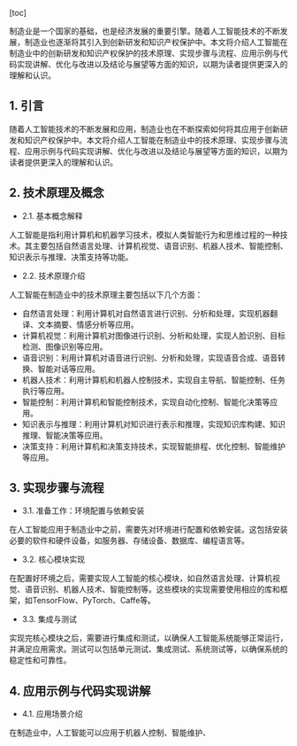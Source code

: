 
[toc]                    
                
                
制造业是一个国家的基础，也是经济发展的重要引擎。随着人工智能技术的不断发展，制造业也逐渐将其引入到创新研发和知识产权保护中。本文将介绍人工智能在制造业中的创新研发和知识产权保护的技术原理、实现步骤与流程、应用示例与代码实现讲解、优化与改进以及结论与展望等方面的知识，以期为读者提供更深入的理解和认识。

## 1. 引言

随着人工智能技术的不断发展和应用，制造业也在不断探索如何将其应用于创新研发和知识产权保护中。本文将介绍人工智能在制造业中的技术原理、实现步骤与流程、应用示例与代码实现讲解、优化与改进以及结论与展望等方面的知识，以期为读者提供更深入的理解和认识。

## 2. 技术原理及概念

- 2.1. 基本概念解释

人工智能是指利用计算机和机器学习技术，模拟人类智能行为和思维过程的一种技术。其主要包括自然语言处理、计算机视觉、语音识别、机器人技术、智能控制、知识表示与推理、决策支持等功能。

- 2.2. 技术原理介绍

人工智能在制造业中的技术原理主要包括以下几个方面：

- 自然语言处理：利用计算机对自然语言进行识别、分析和处理，实现机器翻译、文本摘要、情感分析等应用。
- 计算机视觉：利用计算机对图像进行识别、分析和处理，实现人脸识别、目标检测、图像识别等应用。
- 语音识别：利用计算机对语音进行识别、分析和处理，实现语音合成、语音转换、智能对话等应用。
- 机器人技术：利用计算机和机器人控制技术，实现自主导航、智能控制、任务执行等应用。
- 智能控制：利用计算机和智能控制技术，实现自动化控制、智能化决策等应用。
- 知识表示与推理：利用计算机对知识进行表示和推理，实现知识库构建、知识推理、智能决策等应用。
- 决策支持：利用计算机和决策支持技术，实现智能排程、优化控制、智能维护等应用。

## 3. 实现步骤与流程

- 3.1. 准备工作：环境配置与依赖安装

在人工智能应用于制造业中之前，需要先对环境进行配置和依赖安装。这包括安装必要的软件和硬件设备，如服务器、存储设备、数据库、编程语言等。

- 3.2. 核心模块实现

在配置好环境之后，需要实现人工智能的核心模块，如自然语言处理、计算机视觉、语音识别、机器人技术、智能控制等。这些模块的实现需要使用相应的库和框架，如TensorFlow、PyTorch、Caffe等。

- 3.3. 集成与测试

实现完核心模块之后，需要进行集成和测试，以确保人工智能系统能够正常运行，并满足应用需求。测试可以包括单元测试、集成测试、系统测试等，以确保系统的稳定性和可靠性。

## 4. 应用示例与代码实现讲解

- 4.1. 应用场景介绍

在制造业中，人工智能可以应用于机器人控制、智能维护、


